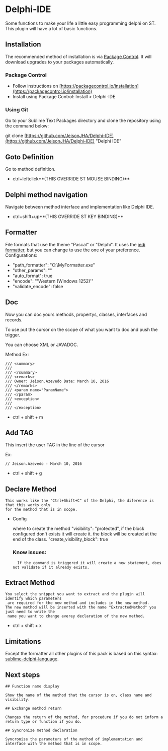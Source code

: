 # Delphi-IDE
Some functions to make your life a little easy programming delphi on ST. 
This plugin will have a lot of basic functions. 

## Installation
The recommended method of installation is via [Package Control](https://packagecontrol.io/). It will download upgrades to your packages automatically.

### Package Control

* Follow instructions on [https://packagecontrol.io/installation](https://packagecontrol.io/installation)
* Install using Package Control: Install > Delphi-IDE

### Using Git

Go to your Sublime Text Packages directory and clone the repository using the command below:

git clone [https://github.com/JeisonJHA/Delphi-IDE](https://github.com/JeisonJHA/Delphi-IDE) "Delphi IDE"

## Goto Definition

Go to method definition.

* ctrl+leftclick**(THIS OVERRIDE ST MOUSE BINDING)**

## Delphi method navigation

Navigate between method interface and implementation like Delphi IDE.

* ctrl+shift+up**(THIS OVERRIDE ST KEY BINDING)**
    
## Formatter

File formats that use the theme "Pascal" or "Delphi".
It uses the [jedi formatter](http://jedicodeformat.sourceforge.net/), but you can change to use the one of your preference.
Configurations:

* "path_formatter": "C:\MyFormatter.exe"
* "other_params": ""
* "auto_format": true
* "encode": "'Western (Windows 1252)'"
* "validate_encode": false

## Doc

Now you can doc yours methods, propertys, classes, interfaces and records.

To use put the cursor on the scope of what you want to doc and push the trigger.

You can choose XML or JAVADOC.

Method Ex:
```
/// <summary>
/// 
/// </summary>
/// <remarks>
/// Owner: Jeison.Azevedo Date: March 10, 2016
/// </remarks>
/// <param name="ParamName">
/// </param>
/// <exception>
/// 
/// </exception>
```

* ctrl + shift + m 

## Add TAG

This insert the user TAG in the line of the cursor

Ex:
```
// Jeison.Azevedo - March 10, 2016
```

* ctrl + shift + g

## Declare Method
    
    This works like the "Ctrl+Shift+C" of the Delphi, the diference is that this works only
    for the method that is in scope.

* Config    
      
    where to create the method
    "visibility": "protected",
    if the block configured don't exists it will create it.
    the block will be created at the end of the class.
    "create_visibility_block": true

    ### Know issues:
        If the command is triggered it will create a new statement, does not validate if it already exists.

## Extract Method
    
    You select the snippet you want to extract and the plugin will identify which parameters
     are required for the new method and includes in the new method. 
    The new method will be inserted with the name "ExtractedMethod" you just need to write the
     name you want to change everey declaration of the new method.

* ctrl + shift + x

## Limitations

Except the formatter all other plugins of this pack is based on this syntax: [sublime-delphi-language](https://bitbucket.org/JeisonJHA/sublime-delphi-language).
    
## Next steps

    ## Function name display

    Show the name of the method that the cursor is on, class name and visibility.
    
    ## Exchange method return
    
    Changes the return of the method, for procedure if you do not inform a return type or function if you do.
    
    ## Syncronize method declaration
    
    Syncronize the parameters of the method of implementation and interface with the method that is in scope.
